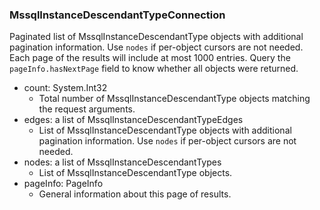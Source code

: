 ### MssqlInstanceDescendantTypeConnection
Paginated list of MssqlInstanceDescendantType objects with additional pagination information. Use `nodes` if per-object cursors are not needed. Each page of the results will include at most 1000 entries. Query the `pageInfo.hasNextPage` field to know whether all objects were returned.

- count: System.Int32
  - Total number of MssqlInstanceDescendantType objects matching the request arguments.
- edges: a list of MssqlInstanceDescendantTypeEdges
  - List of MssqlInstanceDescendantType objects with additional pagination information. Use `nodes` if per-object cursors are not needed.
- nodes: a list of MssqlInstanceDescendantTypes
  - List of MssqlInstanceDescendantType objects.
- pageInfo: PageInfo
  - General information about this page of results.
